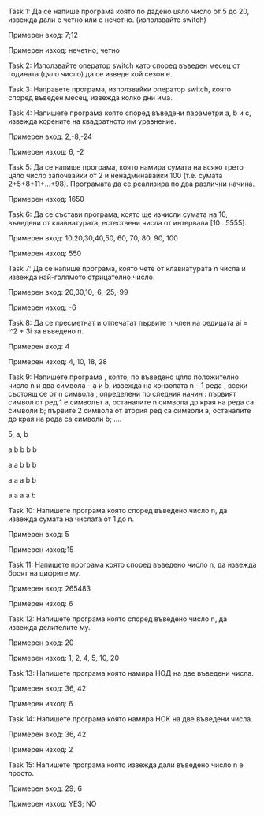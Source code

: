 Task 1: Да се напише програма която по дадено цяло число от 5 до 20, извежда дали е четно или е нечетно. (използвайте switch)

Примерен вход: 7;12

Примерен изход: нечетно; четно

Task 2: Използвайте оператор switch като според въведен месец от годината (цяло число) да се изведе кой сезон е.

Task 3: Направете програма, използвайки оператор switch, която според въведен месец, извежда колко дни има.

Task 4: Напишете програма която според въведени параметри a, b и c, извежда корените на квадратното им уравнение.

Примерен вход: 2,-8,-24

Примерен изход: 6, -2

Task 5: Да се напише програма, която намира сумата на всяко трето цяло число започвайки от 2 и ненадминавайки 100 (т.е. сумата 2+5+8+11+...+98). Програмата да се реализира по два различни начина.

Примерен изход: 1650

Task 6: Да се състави програма, която ще изчисли сумата на 10, въведени от клавиатурата, естествени числа от интервала [10 ..5555].

Примерен вход: 10,20,30,40,50, 60, 70, 80, 90, 100

Примерен изход: 550

Task 7: Да се напише програма, която чете от клавиатурата n числа и извежда най-голямото отрицателно число.

Примерен вход: 20,30,10,-6,-25,-99

Примерен изход: -6

Task 8: Да се пресметнат и отпечатат първите n член на редицата ai = i^2 + 3i за въведено n.

Примерен вход: 4

Примерен изход: 4, 10, 18, 28

Task 9: Напишете програма , която, по въведено цяло положително число n и два символа – a и b, извежда на конзолата n - 1 реда , всеки състоящ се от n символа , определени по следния начин : първият символ от ред 1 е символът a, останалите n символа до края на реда са символи b; първите 2 символа от втория ред са символи a, останалите до края на реда са символи b; ….

5, a, b

a b b b b

a a b b b

a a a b b

a a a a b

Task 10: Напишете програма която според въведено число n, да извежда сумата на числата от 1 до n.

Примерен вход: 5

Примерен изход:15

Task 11: Напишете програма която според въведено число n, да извежда броят на цифрите му.

Примерен вход: 265483

Примерен изход: 6

Task 12: Напишете програма която според въведено число n, да извежда делителите му.

Примерен вход: 20

Примерен изход: 1, 2, 4, 5, 10, 20

Task 13: Напишете програма която намира НОД на две въведени числа.

Примерен вход: 36, 42	

Примерен изход: 6

Task 14: Напишете програма която намира НОК на две въведени числа.

Примерен вход: 36, 42

Примерен изход: 2

Task 15: Напишете програма която извежда дали въведено число n е просто.

Примерен вход:  29; 6	

Примерен изход: YES; NO
